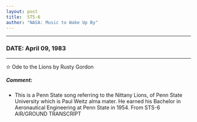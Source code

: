 ```yaml
---
layout: post
title:  STS-6
author: "NASA: Music to Wake Up By"
---
```


----
### DATE: April 09, 1983
----
✫ Ode to the Lions by Rusty Gordon

##### Comment:
* This is a Penn State song referring to the Nittany Lions, of Penn State University which is Paul Weitz alma mater. He earned his Bachelor in Aeronautical Engineering at Penn State in 1954. From STS-6 AIR/GROUND TRANSCRIPT
